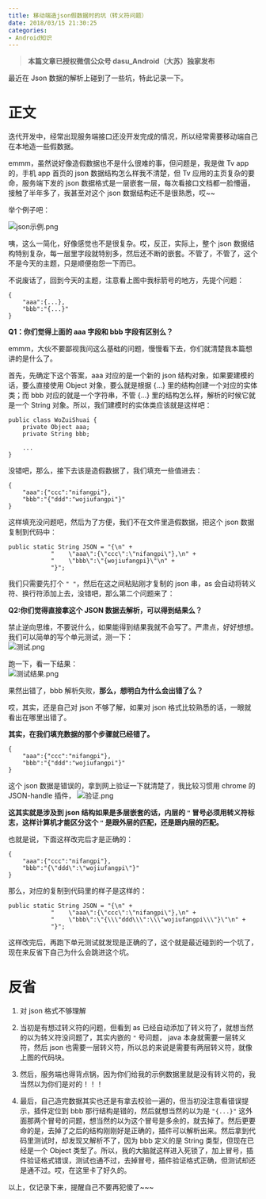 ```yaml
---
title: 移动端造json假数据时的坑（转义符问题）
date: 2018/03/15 21:30:25
categories:
- Android知识
---
```


> **本篇文章已授权微信公众号 dasu_Android（大苏）独家发布**  

最近在 Json 数据的解析上碰到了一些坑，特此记录一下。  

# 正文  
迭代开发中，经常出现服务端接口还没开发完成的情况，所以经常需要移动端自己在本地造一些假数据。  

emmm，虽然说好像造假数据也不是什么很难的事，但问题是，我是做 Tv app 的，手机 app 首页的 json 数据结构怎么样我不清楚，但 Tv 应用的主页复杂的要命，服务端下发的 json 数据格式是一层嵌套一层，每次看接口文档都一脸懵逼，接触了半年多了，我甚至对这个 json 数据结构还不是很熟悉，哎~~  

举个例子吧：  

![json示例.png](https://upload-images.jianshu.io/upload_images/1924341-a5848230b7caffc1.png?imageMogr2/auto-orient/strip%7CimageView2/2/w/1240)

咦，这么一简化，好像感觉也不是很复杂。哎，反正，实际上，整个 json 数据结构特别复杂，每一层里字段就特别多，然后还不断的嵌套。不管了，不管了，这个不是今天的主题，只是顺便抱怨一下而已。  

不说废话了，回到今天的主题，注意看上图中我标箭号的地方，先提个问题：  

```  
{
    "aaa":{...},
    "bbb":"{...}"
}

```  

**Q1：你们觉得上面的 aaa 字段和 bbb 字段有区别么？**  

emmm，大伙不要鄙视我问这么基础的问题，慢慢看下去，你们就清楚我本篇想讲的是什么了。  

首先，先确定下这个答案，aaa 对应的是一个新的 json 结构对象，如果要建模的话，要么直接使用 Object 对象，要么就是根据 {...} 里的结构创建一个对应的实体类；而 bbb 对应的就是一个字符串，不管 {...} 里的结构怎么样，解析的时候它就是一个 String 对象。所以，我们建模时的实体类应该就是这样吧：  

```  
public class WoZuiShuai {
    private Object aaa;
    private String bbb;
    
    ...
}
```  

没错吧，那么，接下去该是造假数据了，我们填充一些值进去：  
```
{
    "aaa":{"ccc":"nifangpi"},
    "bbb":"{"ddd":"wojiufangpi"}"
}
```

这样填充没问题吧，然后为了方便，我们不在文件里造假数据，把这个 json 数据复制到代码中：  

```  
public static String JSON = "{\n" +
            "    \"aaa\":{\"ccc\":\"nifangpi\"},\n" +
            "    \"bbb\":\"{wojiufangpi}\"\n" +
            "}";
```    

我们只需要先打个 `" "`，然后在这之间粘贴刚才复制的 json 串，as 会自动将转义符、换行符添加上去，没错吧，那么第二个问题来了：  

**Q2:你们觉得直接拿这个 JSON 数据去解析，可以得到结果么？**  

禁止逆向思维，不要说什么，如果能得到结果我就不会写了。严肃点，好好想想。我们可以简单的写个单元测试，测一下：  
![测试.png](https://upload-images.jianshu.io/upload_images/1924341-aa2629755881b10b.png?imageMogr2/auto-orient/strip%7CimageView2/2/w/1240)


跑一下，看一下结果：  
![测试结果.png](https://upload-images.jianshu.io/upload_images/1924341-8fff7e7c2bc4d31d.png?imageMogr2/auto-orient/strip%7CimageView2/2/w/1240)

果然出错了，bbb 解析失败，**那么，想明白为什么会出错了么？**  

哎，其实，还是自己对 json 不够了解，如果对 json 格式比较熟悉的话，一眼就看出在哪里出错了。  

**其实，在我们填充数据的那个步骤就已经错了。**  

```
{
    "aaa":{"ccc":"nifangpi"},
    "bbb":"{"ddd":"wojiufangpi"}"
}
```

这个 json 数据是错误的，拿到网上验证一下就清楚了，我比较习惯用 chrome 的 JSON-handle 插件，
![验证.png](https://upload-images.jianshu.io/upload_images/1924341-d91af8cfd179b2b2.png?imageMogr2/auto-orient/strip%7CimageView2/2/w/1240)

**这其实就是涉及到 json 结构如果是多层嵌套的话，内层的 `"` 冒号必须用转义符标志，这样计算机才能区分这个 `"` 是跟外层的匹配，还是跟内层的匹配。**  

也就是说，下面这样改完后才是正确的：  
```
{
    "aaa":{"ccc":"nifangpi"},
    "bbb":"{\"ddd\":\"wojiufangpi\"}"
}
```  
那么，对应的复制到代码里的样子是这样的：  
```  
public static String JSON = "{\n" +
            "    \"aaa\":{\"ccc\":\"nifangpi\"},\n" +
            "    \"bbb\":\"{\\\"ddd\\\":\\\"wojiufangpi\\\"}\"\n" +
            "}";
```  

这样改完后，再跑下单元测试就发现是正确的了，这个就是最近碰到的一个坑了，现在来反省下自己为什么会跳进这个坑。  

# 反省  
1. 对 json 格式不够理解  

2. 当初是有想过转义符的问题，但看到 as 已经自动添加了转义符了，就想当然的以为转义符没问题了，其实内嵌的 `"` 号问题， java 本身就需要一层转义符，然后 json 也需要一层转义符，所以总的来说是需要有两层转义符，就像上图的代码块。  

3. 然后，服务端也得背点锅，因为你们给我的示例数据里就是没有转义符的，我当然以为你们是对的！！！  

4. 最后，自己造完数据其实也还是有拿去校验一遍的，但当初没注意看错误提示，插件定位到 bbb 那行结构是错的，然后就想当然的以为是 `"{...}"` 这外面那两个冒号的问题，想当然的以为这个冒号是多余的，就去掉了。然后更要命的是，去掉了之后的结构刚刚好是正确的，插件可以解析出来。然后拿到代码里测试时，却发现又解析不了，因为 bbb 定义的是 String 类型，但现在已经是一个 Object 类型了。所以，我的大脑就这样进入死锁了，加上冒号，插件验证格式错误，测试也通不过，去掉冒号，插件验证格式正确，但测试却还是通不过。哎，在这里卡了好久的。  

以上，仅记录下来，提醒自己不要再犯傻了~~~
